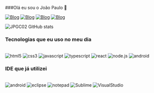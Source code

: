 ###Olá eu sou o João Paulo 👋

[![Blog](https://img.shields.io/website-up-down-green-red/http/monip.org.svg)](https://nerdoloja.com.br)
[![Blog](https://img.shields.io/badge/Instagram-E4405F?style=for-the-badge&logo=instagram&logoColor=white)](https://www.instagram.com/_jpgc_/)
[![Blog](https://img.shields.io/badge/Codepen-000000?style=for-the-badge&logo=codepen&logoColor=white)](https://codepen.io/JPGC02)
[![Blog](https://img.shields.io/badge/LinkedIn-0077B5?style=for-the-badge&logo=linkedin&logoColor=white)](https://www.linkedin.com/in/jo%C3%A3o-paulo-araujo-costa-4a26b9210/)

![JPGC02 GitHub stats](https://github-readme-stats.vercel.app/api?username=JPGC02&show_icons=true&theme=tokyonight)

### Tecnologias que eu uso no meu dia

<div style="display: inline_block"><br/>
    <img align="center" alt= "html5" src="https://img.shields.io/badge/HTML5-E34F26?style=for-the-badge&logo=html5&logoColor=white">
    <img align="center" alt= "css3" src="https://img.shields.io/badge/CSS3-1572B6?style=for-the-badge&logo=css3&logoColor=white">
    <img align="center" alt= "javascript" src="https://img.shields.io/badge/JavaScript-323330?style=for-the-badge&logo=javascript&logoColor=F7DF1E">
    <img align="center" alt= "typescript" src="https://img.shields.io/badge/TypeScript-007ACC?style=for-the-badge&logo=typescript&logoColor=white">
    <img align="center" alt= "react" src="https://img.shields.io/badge/React-20232A?style=for-the-badge&logo=react&logoColor=61DAFB">
    <img align="center" alt= "node.js" src="https://img.shields.io/badge/Node.js-43853D?style=for-the-badge&logo=node.js&logoColor=white">
    <img align="center" alt= "android" src="https://img.shields.io/badge/Python-3776AB?style=for-the-badge&logo=python&logoColor=white">
</div>

### IDE que já utilizei

<div style="display: inline_block"><br/>
    <img align="center" alt= "android" src="https://img.shields.io/badge/Android_Studio-3DDC84?style=for-the-badge&logo=android-studio&logoColor=white">
    <img align="center" alt= "eclipse" src="https://img.shields.io/badge/Eclipse-2C2255?style=for-the-badge&logo=eclipse&logoColor=white">
    <img align="center" alt= "notepad" src="https://img.shields.io/badge/Notepad++-90E59A.svg?style=for-the-badge&logo=notepad%2B%2B&logoColor=black">
    <img align="center" alt= "Sublime" src="https://img.shields.io/badge/sublime_text-%23575757.svg?&style=for-the-badge&logo=sublime-text&logoColor=important">
    <img align="center" alt= "VisualStudio" src="https://img.shields.io/badge/Visual_Studio_Code-0078D4?style=for-the-badge&logo=visual%20studio%20code&logoColor=white">

</div>

